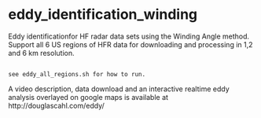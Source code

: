 # eddy_identification_winding
Eddy identificationfor HF radar data sets using the Winding Angle method. Support all 6 US regions of HFR data for downloading and processing in 1,2 and 6 km resolution. 

<code>
see eddy_all_regions.sh for how to run. 
</code>

<p>
  </p>
  <p>
A video description, data download and an interactive realtime eddy analysis overlayed on google maps is available at http://douglascahl.com/eddy/
</p>
